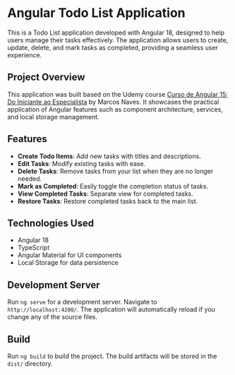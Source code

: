 # Angular Todo List Application

This is a Todo List application developed with Angular 18, designed to help users manage their tasks effectively. The application allows users to create, update, delete, and mark tasks as completed, providing a seamless user experience.

## Project Overview

This application was built based on the Udemy course [Curso de Angular 15: Do Iniciante ao Especialista](https://www.udemy.com/course/curso-de-angular-15-do-iniciante-ao-especialista/) by Marcos Naves. It showcases the practical application of Angular features such as component architecture, services, and local storage management.

## Features

- **Create Todo Items**: Add new tasks with titles and descriptions.
- **Edit Tasks**: Modify existing tasks with ease.
- **Delete Tasks**: Remove tasks from your list when they are no longer needed.
- **Mark as Completed**: Easily toggle the completion status of tasks.
- **View Completed Tasks**: Separate view for completed tasks.
- **Restore Tasks**: Restore completed tasks back to the main list.

## Technologies Used

- Angular 18
- TypeScript
- Angular Material for UI components
- Local Storage for data persistence

## Development Server

Run `ng serve` for a development server. Navigate to `http://localhost:4200/`. The application will automatically reload if you change any of the source files.

## Build

Run `ng build` to build the project. The build artifacts will be stored in the `dist/` directory.
